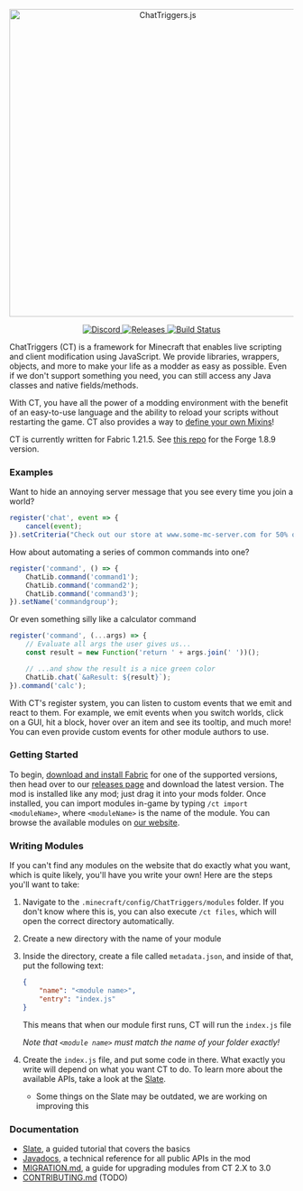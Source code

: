 <div style="text-align:center;">
  <p>
    <a href="https://chattriggers.com">
      <img src="https://chattriggers.com/assets/images/logo-final.png" width="546" alt="ChatTriggers.js" />
    </a>
  </p>
  <p>
    <a href="https://discord.gg/chattriggers">
      <img src="https://discordapp.com/api/guilds/119493402902528000/embed.png" alt="Discord" />
    </a>
    <a href="https://github.com/ChatTriggers/ctjs/releases">
      <img src="https://img.shields.io/github/v/release/ChatTriggers/ctjs.svg?include_prereleases" alt="Releases" />
    </a>
    <a href="https://github.com/ChatTriggers/ctjs/actions/workflows/build.yml">
      <img src="https://github.com/ChatTriggers/ctjs/actions/workflows/build.yml/badge.svg" alt="Build Status" />
    </a>
  </p>
</div>

ChatTriggers (CT) is a framework for Minecraft that enables live scripting and client modification using JavaScript. We provide libraries, wrappers, objects, and more to make your life as a modder as easy as possible. Even if we don't support something you need, you can still access any Java classes and native fields/methods.

With CT, you have all the power of a modding environment with the benefit of an easy-to-use language and the ability to reload your scripts without restarting the game. CT also provides a way to [define your own Mixins](https://github.com/ChatTriggers/ctjs/wiki/Dynamic-Mixins)!

CT is currently written for Fabric 1.21.5. See [this repo](https://github.com/ChatTriggers/ChatTriggers) for the Forge 1.8.9 version.

### Examples

Want to hide an annoying server message that you see every time you join a world?

```js
register('chat', event => {
    cancel(event);
}).setCriteria("Check out our store at www.some-mc-server.com for 50% off!");
```

How about automating a series of common commands into one?

```js
register('command', () => {
    ChatLib.command('command1');
    ChatLib.command('command2');
    ChatLib.command('command3');
}).setName('commandgroup');
```

Or even something silly like a calculator command

```js
register('command', (...args) => {
    // Evaluate all args the user gives us...
    const result = new Function('return ' + args.join(' '))();

    // ...and show the result is a nice green color
    ChatLib.chat(`&aResult: ${result}`);
}).command('calc');
```

With CT's register system, you can listen to custom events that we emit and react to them. For example, we emit events when you switch worlds, click on a GUI, hit a block, hover over an item and see its tooltip, and much more! You can even provide custom events for other module authors to use.

### Getting Started

To begin, [download and install Fabric](https://fabricmc.net/wiki/install) for one of the supported versions, then head over to our [releases page](https://github.com/ChatTriggers/ctjs/releases) and download the latest version. The mod is installed like any mod; just drag it into your mods folder. Once installed, you can import modules in-game by typing `/ct import <moduleName>`, where `<moduleName>` is the name of the module. You can browse the available modules on [our website](https://www.chattriggers.com/modules).

### Writing Modules

If you can't find any modules on the website that do exactly what you want, which is quite likely, you'll have you write your own! Here are the steps you'll want to take:

1. Navigate to the `.minecraft/config/ChatTriggers/modules` folder. If you don't know where this is, you can also execute `/ct files`, which will open the correct directory automatically.
2. Create a new directory with the name of your module
3. Inside the directory, create a file called `metadata.json`, and inside of that, put the following text: 
    ```json
    {
        "name": "<module name>",
        "entry": "index.js"
    }
    ```
    This means that when our module first runs, CT will run the `index.js` file

    _Note that `<module name>` must match the name of your folder exactly!_
4. Create the `index.js` file, and put some code in there. What exactly you write will depend on what you want CT to do. To learn more about the available APIs, take a look at the [Slate](https://chattriggers.com/slate/#introduction).
    * Some things on the Slate may be outdated, we are working on improving this

### Documentation

- [Slate](https://chattriggers.com/slate/#introduction), a guided tutorial that covers the basics
- [Javadocs](https://chattriggers.com/javadocs/), a technical reference for all public APIs in the mod
- [MIGRATION.md](docs/MIGRATION.md), a guide for upgrading modules from CT 2.X to 3.0
- [CONTRIBUTING.md](CONTRIBUTING.md) (TODO)
